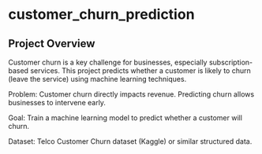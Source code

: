 # customer_churn_prediction

## Project Overview

Customer churn is a key challenge for businesses, especially subscription-based services. This project predicts whether a customer is likely to churn 
(leave the service) using machine learning techniques.

Problem: Customer churn directly impacts revenue. Predicting churn allows businesses to intervene early.

Goal: Train a machine learning model to predict whether a customer will churn.

Dataset: Telco Customer Churn dataset (Kaggle) or similar structured data.
